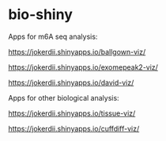 # bio-shiny



Apps for m6A seq analysis:

https://jokerdii.shinyapps.io/ballgown-viz/

https://jokerdii.shinyapps.io/exomepeak2-viz/

https://jokerdii.shinyapps.io/david-viz/

Apps for other biological analysis:

https://jokerdii.shinyapps.io/tissue-viz/

https://jokerdii.shinyapps.io/cuffdiff-viz/